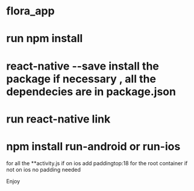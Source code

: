 # flora_app

# run npm install
# react-native --save install <specify> the package if necessary , all the dependecies are in package.json
# run react-native link
# npm install run-android or run-ios
for all the **activity.js  if on ios add paddingtop:18 for the root container if not on ios no padding needed 

Enjoy
